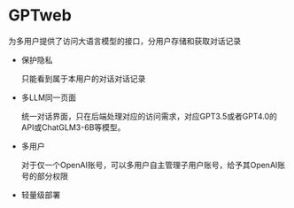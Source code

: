 # GPTweb
 为多用户提供了访问大语言模型的接口，分用户存储和获取对话记录
- 保护隐私

    只能看到属于本用户的对话对话记录

- 多LLM同一页面

    统一对话界面，只在后端处理对应的访问需求，对应GPT3.5或者GPT4.0的API或ChatGLM3-6B等模型。

- 多用户

    对于仅一个OpenAI账号，可以多用户自主管理子用户账号，给予其OpenAI账号的部分权限

- 轻量级部署

